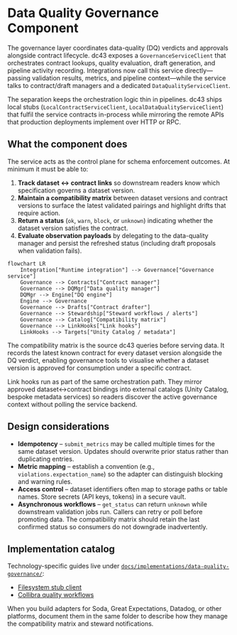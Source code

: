 # Data Quality Governance Component

The governance layer coordinates data-quality (DQ) verdicts and approvals
alongside contract lifecycle. dc43 exposes a `GovernanceServiceClient`
that orchestrates contract lookups, quality evaluation, draft generation,
and pipeline activity recording. Integrations now call this service
directly—passing validation results, metrics, and pipeline context—while
the service talks to contract/draft managers and a dedicated
`DataQualityServiceClient`.

The separation keeps the orchestration logic thin in pipelines. dc43 ships
local stubs (`LocalContractServiceClient`, `LocalDataQualityServiceClient`)
that fulfil the service contracts in-process while mirroring the remote
APIs that production deployments implement over HTTP or RPC.

## What the component does

The service acts as the control plane for schema enforcement outcomes. At
minimum it must be able to:

1. **Track dataset ↔ contract links** so downstream readers know which
   specification governs a dataset version.
2. **Maintain a compatibility matrix** between dataset versions and
   contract versions to surface the latest validated pairings and
   highlight drifts that require action.
3. **Return a status** (`ok`, `warn`, `block`, or `unknown`) indicating
   whether the dataset version satisfies the contract.
4. **Evaluate observation payloads** by delegating to the data-quality
   manager and persist the refreshed status (including draft proposals
   when validation fails).

```mermaid
flowchart LR
    Integration["Runtime integration"] --> Governance["Governance service"]
    Governance --> Contracts["Contract manager"]
    Governance --> DQMgr["Data quality manager"]
    DQMgr --> Engine["DQ engine"]
    Engine --> Governance
    Governance --> Drafts["Contract drafter"]
    Governance --> Stewardship["Steward workflows / alerts"]
    Governance --> Catalog["Compatibility matrix"]
    Governance --> LinkHooks["Link hooks"]
    LinkHooks --> Targets["Unity Catalog / metadata"]
```

The compatibility matrix is the source dc43 queries before serving data.
It records the latest known contract for every dataset version alongside
the DQ verdict, enabling governance tools to visualise whether a dataset
version is approved for consumption under a specific contract.

Link hooks run as part of the same orchestration path. They mirror
approved dataset↔contract bindings into external catalogs (Unity Catalog,
bespoke metadata services) so readers discover the active governance
context without polling the service backend.

## Design considerations

* **Idempotency** – `submit_metrics` may be called multiple times for the
  same dataset version. Updates should overwrite prior status rather than
  duplicating entries.
* **Metric mapping** – establish a convention (e.g.,
  `violations.expectation_name`) so the adapter can distinguish blocking
  and warning rules.
* **Access control** – dataset identifiers often map to storage paths or
  table names. Store secrets (API keys, tokens) in a secure vault.
* **Asynchronous workflows** – `get_status` can return `unknown` while
  downstream validation jobs run. Callers can retry or poll before
  promoting data. The compatibility matrix should retain the last
  confirmed status so consumers do not downgrade inadvertently.

## Implementation catalog

Technology-specific guides live under
[`docs/implementations/data-quality-governance/`](implementations/data-quality-governance/):

- [Filesystem stub client](implementations/data-quality-governance/stub.md)
- [Collibra quality workflows](implementations/data-quality-governance/collibra.md)

When you build adapters for Soda, Great Expectations, Datadog, or other
platforms, document them in the same folder to describe how they manage
the compatibility matrix and steward notifications.
